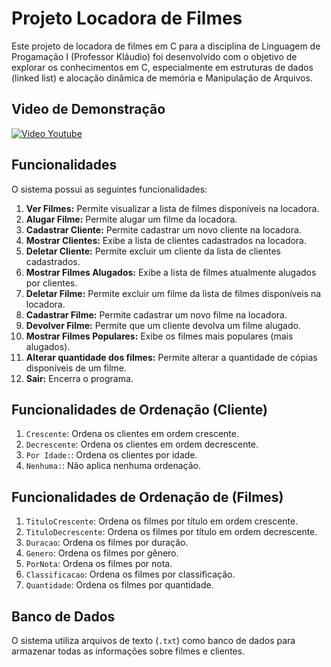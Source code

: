 # Projeto Locadora de Filmes

Este projeto de locadora de filmes em C para a disciplina de Linguagem de Progamação I (Professor Kláudio) foi desenvolvido com o objetivo de explorar os conhecimentos em C, especialmente em estruturas de dados (linked list) e alocação dinâmica de memória e Manipulação de Arquivos.

## Video de Demonstração
[![Video Youtube](https://img.youtube.com/vi/UQ8NfJAF8ks/0.jpg)](https://www.youtube.com/watch?v=UQ8NfJAF8ks)

## Funcionalidades

O sistema possui as seguintes funcionalidades:

1. **Ver Filmes:** Permite visualizar a lista de filmes disponíveis na locadora.
2. **Alugar Filme:** Permite alugar um filme da locadora.
3. **Cadastrar Cliente:** Permite cadastrar um novo cliente na locadora.
4. **Mostrar Clientes:** Exibe a lista de clientes cadastrados na locadora.
5. **Deletar Cliente:** Permite excluir um cliente da lista de clientes cadastrados.
6. **Mostrar Filmes Alugados:** Exibe a lista de filmes atualmente alugados por clientes.
7. **Deletar Filme:** Permite excluir um filme da lista de filmes disponíveis na locadora.
8. **Cadastrar Filme:** Permite cadastrar um novo filme na locadora.
9. **Devolver Filme:** Permite que um cliente devolva um filme alugado.
10. **Mostrar Filmes Populares:** Exibe os filmes mais populares (mais alugados).
11. **Alterar quantidade dos filmes:** Permite alterar a quantidade de cópias disponíveis de um filme.
12. **Sair:** Encerra o programa.

## Funcionalidades de Ordenação (Cliente)

1. `Crescente`: Ordena os clientes em ordem crescente.
2. `Decrescente`: Ordena os clientes em ordem decrescente.
3. `Por Idade:`: Ordena os clientes por idade.
4. `Nenhuma:`: Não aplica nenhuma ordenação.

## Funcionalidades de Ordenação de (Filmes)

1. `TituloCrescente`: Ordena os filmes por título em ordem crescente.
2. `TituloDecrescente`: Ordena os filmes por título em ordem decrescente.
3. `Duracao`: Ordena os filmes por duração.
4. `Genero`: Ordena os filmes por gênero.
5. `PorNota`: Ordena os filmes por nota.
6. `Classificacao`: Ordena os filmes por classificação.
7. `Quantidade`: Ordena os filmes por quantidade.

## Banco de Dados

O sistema utiliza arquivos de texto (`.txt`) como banco de dados para armazenar todas as informações sobre filmes e clientes.
